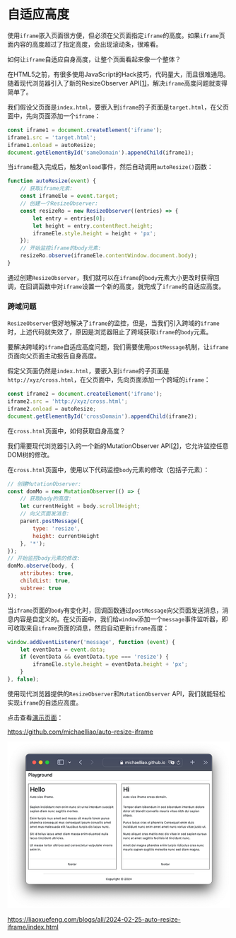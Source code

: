 # 自适应高度

使用`iframe`嵌入页面很方便，但必须在父页面指定`iframe`的高度。如果`iframe`页面内容的高度超过了指定高度，会出现滚动条，很难看。

如何让`iframe`自适应自身高度，让整个页面看起来像一个整体？

在HTML5之前，有很多使用JavaScript的Hack技巧，代码量大，而且很难通用。随着现代浏览器引入了新的ResizeObserver API[[1\]](https://liaoxuefeng.com/blogs/all/2024-02-25-auto-resize-iframe/index.html#fn1)，解决`iframe`高度问题就变得简单了。

我们假设父页面是`index.html`，要嵌入到`iframe`的子页面是`target.html`，在父页面中，先向页面添加一个`iframe`：

```js
const iframe1 = document.createElement('iframe');
iframe1.src = 'target.html';
iframe1.onload = autoResize;
document.getElementById('sameDomain').appendChild(iframe1);
```

当`iframe`载入完成后，触发`onload`事件，然后自动调用`autoResize()`函数：

```javascript
function autoResize(event) {
    // 获取iframe元素:
    const iframeEle = event.target;
    // 创建一个ResizeObserver:
    const resizeRo = new ResizeObserver((entries) => {
        let entry = entries[0];
        let height = entry.contentRect.height;
        iframeEle.style.height = height + 'px';
    });
    // 开始监控iframe的body元素:
    resizeRo.observe(iframeEle.contentWindow.document.body);
}
```

通过创建`ResizeObserver`，我们就可以在`iframe`的`body`元素大小更改时获得回调，在回调函数中对`iframe`设置一个新的高度，就完成了`iframe`的自适应高度。

### 跨域问题

`ResizeObserver`很好地解决了`iframe`的监控，但是，当我们引入跨域的`iframe`时，上述代码就失效了，原因是浏览器阻止了跨域获取`iframe`的`body`元素。

要解决跨域的`iframe`自适应高度问题，我们需要使用`postMessage`机制，让`iframe`页面向父页面主动报告自身高度。

假定父页面仍然是`index.html`，要嵌入到`iframe`的子页面是`http://xyz/cross.html`，在父页面中，先向页面添加一个跨域的`iframe`：

```javascript
const iframe2 = document.createElement('iframe');
iframe2.src = 'http://xyz/cross.html';
iframe2.onload = autoResize;
document.getElementById('crossDomain').appendChild(iframe2);
```

在`cross.html`页面中，如何获取自身高度？

我们需要现代浏览器引入的一个新的MutationObserver API[[2\]](https://liaoxuefeng.com/blogs/all/2024-02-25-auto-resize-iframe/index.html#fn2)，它允许监控任意DOM树的修改。

在`cross.html`页面中，使用以下代码监控`body`元素的修改（包括子元素）：

```javascript
// 创建MutationObserver:
const domMo = new MutationObserver(() => {
    // 获取body的高度:
    let currentHeight = body.scrollHeight;
    // 向父页面发消息:
    parent.postMessage({
        type: 'resize',
        height: currentHeight
    }, '*');
});
// 开始监控body元素的修改:
domMo.observe(body, {
    attributes: true,
    childList: true,
    subtree: true
});
```

当`iframe`页面的`body`有变化时，回调函数通过`postMessage`向父页面发送消息，消息内容是自定义的。在父页面中，我们给`window`添加一个`message`事件监听器，即可收取来自`iframe`页面的消息，然后自动更新`iframe`高度：

```javascript
window.addEventListener('message', function (event) {
    let eventData = event.data;
    if (eventData && eventData.type === 'resize') {
        iframeEle.style.height = eventData.height + 'px';
    }
}, false);
```

使用现代浏览器提供的`ResizeObserver`和`MutationObserver` API，我们就能轻松实现`iframe`的自适应高度。

点击查看[演示页面](https://michaelliao.github.io/auto-resize-iframe/)：

https://github.com/michaelliao/auto-resize-iframe

![Screenshot](./images/screenshot.png)





https://liaoxuefeng.com/blogs/all/2024-02-25-auto-resize-iframe/index.html